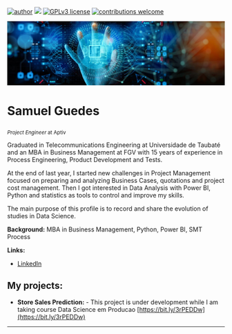 [![author](https://img.shields.io/badge/author-samuelguedes-red.svg)](https://www.linkedin.com/in/samueluguedes/) [![](https://img.shields.io/badge/python-3.7+-blue.svg)](https://www.python.org/downloads/release/python-365/) [![GPLv3 license](https://img.shields.io/badge/License-GPLv3-blue.svg)](http://perso.crans.org/besson/LICENSE.html) [![contributions welcome](https://img.shields.io/badge/contributions-welcome-brightgreen.svg?style=flat)](https://github.com/samuel-guedes)


<p align="center">
  <img src="banner-4.jpeg" >
</p>

# Samuel Guedes
<sub>*Project Engineer* at Aptiv</sub>


Graduated in Telecommunications Engineering at Universidade de Taubaté and an MBA in Business Management at FGV with 15 years of experience in Process Engineering, Product Development and Tests.

At the end of last year, I started new challenges in Project Management focused on preparing and analyzing Business Cases, quotations and project cost management. Then I got interested in Data Analysis with Power BI, Python and statistics as tools to control and improve my skills.


The main purpose of this profile is to record and share the evolution of studies in Data Science.


**Background:** MBA in Business Management, Python, Power BI, SMT Process

**Links:**
* [LinkedIn](https://www.linkedin.com/in/samueluguedes)


## My projects:

* **Store Sales Prediction:**  - This project is under development while I am taking course Data Science em Producao  [https://bit.ly/3rPEDDw](https://bit.ly/3rPEDDw)

---




